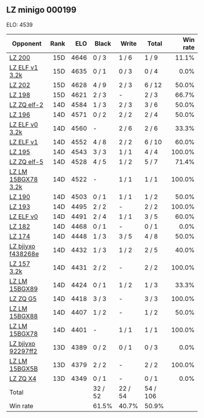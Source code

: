 ## LZ minigo 000199 ##

ELO: 4539

Opponent | Rank | ELO | Black | Write | Total | Win rate
---------|-----:|----:|-------|-------|-------|-------:
[LZ 200](LZ%20200.md) | 15D | 4646 | 0 / 3 | 1 / 6 | 1 / 9 | 11.1%
[LZ ELF v1 3.2k](LZ%20ELF%20v1%203.2k.md) | 15D | 4635 | 0 / 1 | 0 / 3 | 0 / 4 | 0.0%
[LZ 202](LZ%20202.md) | 15D | 4628 | 4 / 9 | 2 / 3 | 6 / 12 | 50.0%
[LZ 198](LZ%20198.md) | 15D | 4621 | 2 / 3 | - | 2 / 3 | 66.7%
[LZ ZQ elf-2](LZ%20ZQ%20elf-2.md) | 14D | 4584 | 1 / 3 | 2 / 3 | 3 / 6 | 50.0%
[LZ 196](LZ%20196.md) | 14D | 4571 | 0 / 2 | 2 / 2 | 2 / 4 | 50.0%
[LZ ELF v0 3.2k](LZ%20ELF%20v0%203.2k.md) | 14D | 4560 | - | 2 / 6 | 2 / 6 | 33.3%
[LZ ELF v1](LZ%20ELF%20v1.md) | 14D | 4552 | 4 / 8 | 2 / 2 | 6 / 10 | 60.0%
[LZ 195](LZ%20195.md) | 14D | 4543 | 3 / 3 | 1 / 1 | 4 / 4 | 100.0%
[LZ ZQ elf-5](LZ%20ZQ%20elf-5.md) | 14D | 4528 | 4 / 5 | 1 / 2 | 5 / 7 | 71.4%
[LZ LM 15BGX78 3.2k](LZ%20LM%2015BGX78%203.2k.md) | 14D | 4522 | - | 1 / 1 | 1 / 1 | 100.0%
[LZ 190](LZ%20190.md) | 14D | 4503 | 0 / 1 | 1 / 1 | 1 / 2 | 50.0%
[LZ 193](LZ%20193.md) | 14D | 4495 | 2 / 2 | - | 2 / 2 | 100.0%
[LZ ELF v0](LZ%20ELF%20v0.md) | 14D | 4491 | 2 / 4 | 1 / 1 | 3 / 5 | 60.0%
[LZ 182](LZ%20182.md) | 14D | 4468 | 0 / 1 | - | 0 / 1 | 0.0%
[LZ 174](LZ%20174.md) | 14D | 4448 | 1 / 3 | 3 / 5 | 4 / 8 | 50.0%
[LZ bjiyxo f438268e](LZ%20bjiyxo%20f438268e.md) | 14D | 4432 | 1 / 3 | 1 / 2 | 2 / 5 | 40.0%
[LZ 157 3.2k](LZ%20157%203.2k.md) | 14D | 4431 | 2 / 2 | - | 2 / 2 | 100.0%
[LZ LM 15BGX89](LZ%20LM%2015BGX89.md) | 14D | 4424 | 0 / 1 | 1 / 2 | 1 / 3 | 33.3%
[LZ ZQ G5](LZ%20ZQ%20G5.md) | 14D | 4418 | 3 / 3 | - | 3 / 3 | 100.0%
[LZ LM 15BGX88](LZ%20LM%2015BGX88.md) | 14D | 4407 | 1 / 2 | - | 1 / 2 | 50.0%
[LZ LM 15BGX78](LZ%20LM%2015BGX78.md) | 14D | 4401 | - | 1 / 1 | 1 / 1 | 100.0%
[LZ bjiyxo 92297ff2](LZ%20bjiyxo%2092297ff2.md) | 13D | 4389 | 0 / 2 | 0 / 1 | 0 / 3 | 0.0%
[LZ LM 15BGX5B](LZ%20LM%2015BGX5B.md) | 13D | 4379 | 2 / 2 | - | 2 / 2 | 100.0%
[LZ ZQ X4](LZ%20ZQ%20X4.md) | 13D | 4349 | 0 / 1 | - | 0 / 1 | 0.0%
Total | | | 32 / 52 | 22 / 54 | 54 / 106 | 
Win rate| | | 61.5% | 40.7% | 50.9% | 
